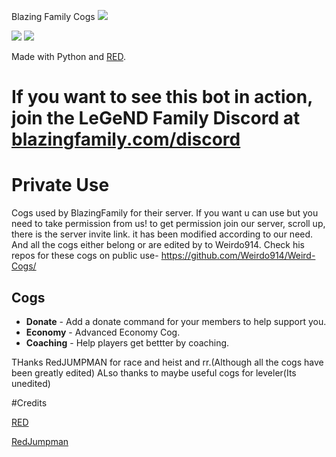 Blazing Family Cogs
<img src="https://i.imgur.com/5GfHj5o.png">

[<img src="https://discordapp.com/api/guilds/374596069989810176/widget.png?style=shield">](https://discord.gg/nnp9Zw5) [<img src="https://img.shields.io/badge/discord-py-blue.svg">](https://github.com/Rapptz/discord.py)

Made with Python and [RED](https://github.com/Cog-Creators/Red-DiscordBot).

# If you want to see this bot in action, join the LeGeND Family Discord at [blazingfamily.com/discord](http://discord.gg/nnp9Zw5)

# Private Use
Cogs used by BlazingFamily for their server. If you want u can use but you need to take permission from us! to get permission join our server, scroll up, there is the server invite link. it has been modified according to our need.
And all the cogs either belong or are edited by to Weirdo914.
Check his repos for these cogs on public use- https://github.com/Weirdo914/Weird-Cogs/

## Cogs
 * **Donate** - Add a donate command for your members to help support you.
 * **Economy** - Advanced Economy Cog.
 * **Coaching** - Help players get bettter by coaching.

THanks RedJUMPMAN for race and heist and rr.(Although all the cogs have been greatly edited)
ALso thanks to maybe useful cogs for leveler(Its unedited)

#Credits


[RED](https://github.com/Cog-Creators/Red-DiscordBot)


[RedJumpman](https://github.com/RedJumpman)

